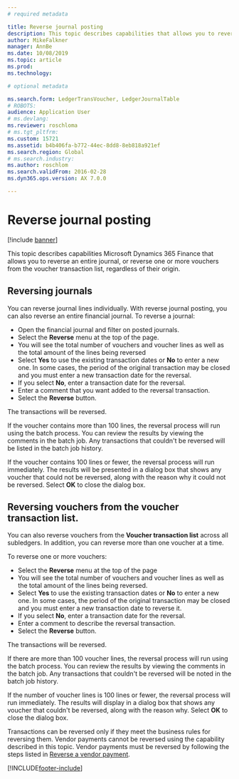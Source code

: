 ```yaml
---
# required metadata

title: Reverse journal posting
description: This topic describes capabilities that allows you to reverse vouchers from the voucher transaction list or from financial journals.  
author: MikeFalkner
manager: AnnBe
ms.date: 10/08/2019
ms.topic: article
ms.prod: 
ms.technology: 

# optional metadata

ms.search.form: LedgerTransVoucher, LedgerJournalTable
# ROBOTS: 
audience: Application User
# ms.devlang: 
ms.reviewer: roschloma
# ms.tgt_pltfrm: 
ms.custom: 15721
ms.assetid: b4b406fa-b772-44ec-8dd8-8eb818a921ef
ms.search.region: Global
# ms.search.industry: 
ms.author: roschlom
ms.search.validFrom: 2016-02-28
ms.dyn365.ops.version: AX 7.0.0

---
```


# Reverse journal posting

[!include [banner](../includes/banner.md)]

This topic describes capabilities Microsoft Dynamics 365 Finance that allows you to reverse an entire
journal, or reverse one or more vouchers from the voucher transaction list, regardless of their origin. 

## Reversing journals

You can reverse journal lines individually. With reverse journal posting, you can also reverse an entire financial journal. 
To reverse a journal: 

- Open the financial journal and filter on posted journals.
- Select the **Reverse** menu at the top of the page.
- You will see the total number of vouchers and voucher lines as well as the total amount of the lines being reversed
- Select **Yes** to use the existing transaction dates or **No** to enter a new one. In some cases, the period of the original transaction may be closed and you must enter a new transaction date for the reversal.
- If you select **No**, enter a transaction date for the reversal. 
- Enter a comment that you want added to the reversal transaction.
- Select the **Reverse** button.

The transactions will be reversed. 

If the voucher contains more than 100 lines, the reversal process will run using the batch process. You can review the results
by viewing the comments in the batch job. Any transactions that couldn't be reversed will be listed in the batch job history.

If the voucher contains 100 lines or fewer, the reversal process will run immediately. The results will be presented in a dialog box that shows any voucher that could not be reversed, along with the reason why it could not be reversed. Select **OK** to close the dialog box.

## Reversing vouchers from the voucher transaction list. 

You can also reverse vouchers from the **Voucher transaction list** across all subledgers. In addition, you can reverse more than one
voucher at a time. 

To reverse one or more vouchers: 

- Select the **Reverse** menu at the top of the page
- You will see the total number of vouchers and voucher lines as well as the total amount of the lines being reversed.
- Select **Yes** to use the existing transaction dates or **No** to enter a new one. In some cases, the period of the original transaction may be closed and you must enter a new transaction date to reverse it.
- If you select **No**, enter a transaction date for the reversal. 
- Enter a comment to describe the reversal transaction.
- Select the **Reverse** button.

The transactions will be reversed. 

If there are more than 100 voucher lines, the reversal process will run using the batch process. You can review the results
by viewing the comments in the batch job. Any transactions that couldn't be reversed will be noted in the batch job history.

If the number of voucher lines is 100 lines or fewer, the reversal process will run immediately. The results will display in a dialog box that shows any voucher that couldn't be reversed, along with the reason why. Select **OK** to close the dialog box.

Transactions can be reversed only if they meet the business rules for reversing them. Vendor payments cannot be reversed using the capability described in this topic. Vendor payments must be reversed by following the steps listed in [Reverse a vendor payment](https://docs.microsoft.com/dynamics365/finance/accounts-payable/reverse-vendor-payment).



[!INCLUDE[footer-include](../../includes/footer-banner.md)]